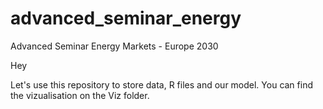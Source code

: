 # advanced_seminar_energy
Advanced Seminar Energy Markets - Europe 2030

Hey

Let's use this repository to store data, R files and our model. You can find the vizualisation on the Viz folder.
